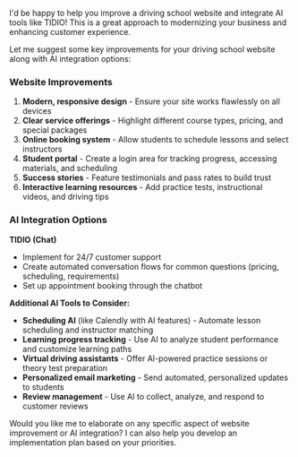 I'd be happy to help you improve a driving school website and integrate AI tools like TIDIO! This is a great approach to modernizing your business and enhancing customer experience.

Let me suggest some key improvements for your driving school website along with AI integration options:

### Website Improvements

1. **Modern, responsive design** - Ensure your site works flawlessly on all devices
2. **Clear service offerings** - Highlight different course types, pricing, and special packages
3. **Online booking system** - Allow students to schedule lessons and select instructors
4. **Student portal** - Create a login area for tracking progress, accessing materials, and scheduling
5. **Success stories** - Feature testimonials and pass rates to build trust
6. **Interactive learning resources** - Add practice tests, instructional videos, and driving tips

### AI Integration Options

**TIDIO (Chat)**
- Implement for 24/7 customer support
- Create automated conversation flows for common questions (pricing, scheduling, requirements)
- Set up appointment booking through the chatbot

**Additional AI Tools to Consider:**

- **Scheduling AI** (like Calendly with AI features) - Automate lesson scheduling and instructor matching
- **Learning progress tracking** - Use AI to analyze student performance and customize learning paths
- **Virtual driving assistants** - Offer AI-powered practice sessions or theory test preparation
- **Personalized email marketing** - Send automated, personalized updates to students
- **Review management** - Use AI to collect, analyze, and respond to customer reviews

Would you like me to elaborate on any specific aspect of website improvement or AI integration? I can also help you develop an implementation plan based on your priorities.